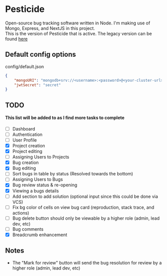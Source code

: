 # Pesticide

Open-source bug tracking software written in Node. I'm making use of Mongo, Express, and NextJS in this project.  
This is the version of Pesticide that is active. The legacy version can be found [here](https://github.com/averagedemo/pesticide-legacy)

## Default config options

config/default.json

```json
{
    "mongoURI": "mongodb+srv://<username>:<password>@<your-cluster-url>/test?retryWrites=true&w=majority",
    "jwtSecret": "secret"
}
```

## TODO

#### This list will be added to as I find more tasks to complete

-   [ ] Dashboard
-   [ ] Authentication
-   [ ] User Profile
-   [x] Project creation
-   [x] Project editing
-   [ ] Assigning Users to Projects
-   [x] Bug creation
-   [x] Bug editing
-   [ ] Sort bugs in table by status (Resolved towards the bottom)
-   [ ] Assigning Users to Bugs
-   [x] Bug review status & re-opening
-   [x] Viewing a bugs details
-   [ ] Add section to add solution (optional input since this could be done via VCS)
-   [ ] Fix bg color of cells on view bug card (reproduction, stack trace, and actions)
-   [ ] Bug delete button should only be viewable by a higher role (admin, lead dev, etc)
-   [ ] Bug comments
-   [x] Breadcrumb enhancement

## Notes

-   The "Mark for review" button will send the bug resolution for review by a higher role (admin, lead dev, etc)
